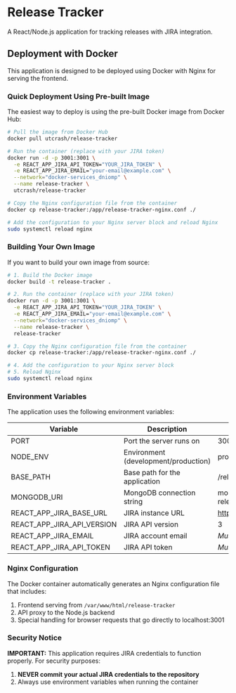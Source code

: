 # Release Tracker

A React/Node.js application for tracking releases with JIRA integration.

## Deployment with Docker

This application is designed to be deployed using Docker with Nginx for serving the frontend.

### Quick Deployment Using Pre-built Image

The easiest way to deploy is using the pre-built Docker image from Docker Hub:

```bash
# Pull the image from Docker Hub
docker pull utcrash/release-tracker

# Run the container (replace with your JIRA token)
docker run -d -p 3001:3001 \
  -e REACT_APP_JIRA_API_TOKEN="YOUR_JIRA_TOKEN" \
  -e REACT_APP_JIRA_EMAIL="your-email@example.com" \
  --network="docker-services_dniomp" \
  --name release-tracker \
  utcrash/release-tracker

# Copy the Nginx configuration file from the container
docker cp release-tracker:/app/release-tracker-nginx.conf ./

# Add the configuration to your Nginx server block and reload Nginx
sudo systemctl reload nginx
```

### Building Your Own Image

If you want to build your own image from source:

```bash
# 1. Build the Docker image
docker build -t release-tracker .

# 2. Run the container (replace with your JIRA token)
docker run -d -p 3001:3001 \
  -e REACT_APP_JIRA_API_TOKEN="YOUR_JIRA_TOKEN" \
  -e REACT_APP_JIRA_EMAIL="your-email@example.com" \
  --network="docker-services_dniomp" \
  --name release-tracker \
  release-tracker

# 3. Copy the Nginx configuration file from the container
docker cp release-tracker:/app/release-tracker-nginx.conf ./

# 4. Add the configuration to your Nginx server block
# 5. Reload Nginx
sudo systemctl reload nginx
```

### Environment Variables

The application uses the following environment variables:

| Variable                   | Description                          | Default                                      |
| -------------------------- | ------------------------------------ | -------------------------------------------- |
| PORT                       | Port the server runs on              | 3001                                         |
| NODE_ENV                   | Environment (development/production) | production                                   |
| BASE_PATH                  | Base path for the application        | /release-tracker                             |
| MONGODB_URI                | MongoDB connection string            | mongodb://mongodb:27017/dnio-release-tracker |
| REACT_APP_JIRA_BASE_URL    | JIRA instance URL                    | https://appveen.atlassian.net                |
| REACT_APP_JIRA_API_VERSION | JIRA API version                     | 3                                            |
| REACT_APP_JIRA_EMAIL       | JIRA account email                   | _Must be provided_                           |
| REACT_APP_JIRA_API_TOKEN   | JIRA API token                       | _Must be provided_                           |

### Nginx Configuration

The Docker container automatically generates an Nginx configuration file that includes:

1. Frontend serving from `/var/www/html/release-tracker`
2. API proxy to the Node.js backend
3. Special handling for browser requests that go directly to localhost:3001

### Security Notice

**IMPORTANT:** This application requires JIRA credentials to function properly. For security purposes:

1. **NEVER commit your actual JIRA credentials to the repository**
2. Always use environment variables when running the container
